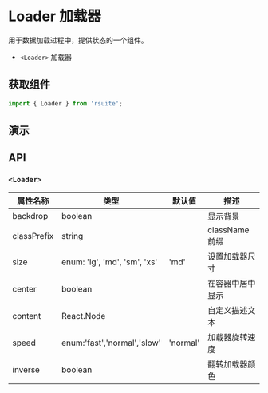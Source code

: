 # Loader 加载器 [<i class="icon icon-edit2" ></i>](https://github.com/rsuite/rsuite.github.io/blob/master/src/components/loader/index.md)

用于数据加载过程中，提供状态的一个组件。

- `<Loader>` 加载器



## 获取组件


```js
import { Loader } from 'rsuite';
```


## 演示

<!--{demo}-->

## API

### `<Loader>`


| 属性名称        | 类型                            | 默认值      | 描述           |
|-------------|-------------------------------|----------|--------------|
| backdrop    | boolean                       |          | 显示背景         |
| classPrefix | string                        |          | className 前缀 |
| size        | enum: 'lg', 'md', 'sm', 'xs' | 'md'     | 设置加载器尺寸      |
| center      | boolean                       |          | 在容器中居中显示     |
| content     | React.Node                    |          | 自定义描述文本      |
| speed       | enum:'fast','normal','slow'  | 'normal' | 加载器旋转速度      |
| inverse     | boolean                       |          | 翻转加载器颜色      |